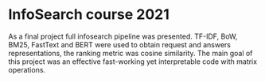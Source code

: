 # InfoSearch course 2021

As a final project full infosearch pipeline was presented. TF-IDF, BoW, BM25, FastText and BERT were used to obtain request and answers representations, the ranking metric was cosine similarity. The main goal of this project was an effective fast-working yet interpretable code with matrix operations.
